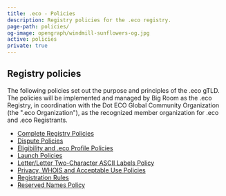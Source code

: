 ```yaml
---
title: .eco - Policies
description: Registry policies for the .eco registry.
page-path: policies/
og-image: opengraph/windmill-sunflowers-og.jpg
active: policies
private: true
---
```


<div class="section container section-policies">

## Registry policies

The following policies set out the purpose and principles of the .eco gTLD. The policies will be implemented and managed by Big Room as the .eco Registry, in coordination with the Dot ECO Global Community Organization (the ".eco Organization"), as the recognized member organization for .eco and .eco Registrants.

* [Complete Registry Policies](/assets/policies/eco-Registry-Policies_v1.2_20161228.pdf)
* [Dispute Policies](/assets/policies/dispute-policies.pdf)
* [Eligibility and .eco Profile Policies](/assets/policies/eligibility-eco-profile-policies.pdf)
* [Launch Policies](/assets/policies/launch-policies.pdf)
* [Letter/Letter Two-Character ASCII Labels Policy](/assets/policies/letter_letter-two-labels-policy.pdf)
* [Privacy, WHOIS and Acceptable Use Policies](/assets/policies/privacy-whois-acceptable-use.pdf)
* [Registration Rules](/assets/policies/registration-rules.pdf)
* [Reserved Names Policy](/assets/policies/reserved-names-policy.pdf)

</div>